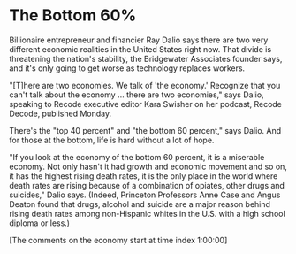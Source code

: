 # The Bottom 60%

Billionaire entrepreneur and financier Ray Dalio says there are two very different economic realities in the United States right now. That divide is threatening the nation's stability, the Bridgewater Associates founder says, and it's only going to get worse as technology replaces workers.

"[T]here are two economies. We talk of 'the economy.' Recognize that you can't talk about the economy ... there are two economies," says Dalio, speaking to Recode executive editor Kara Swisher on her podcast, Recode Decode, published Monday.

There's the "top 40 percent" and "the bottom 60 percent," says Dalio. And for those at the bottom, life is hard without a lot of hope.

"If you look at the economy of the bottom 60 percent, it is a miserable economy. Not only hasn't it had growth and economic movement and so on, it has the highest rising death rates, it is the only place in the world where death rates are rising because of a combination of opiates, other drugs and suicides," Dalio says. (Indeed, Princeton Professors Anne Case and Angus Deaton found that drugs, alcohol and suicide are a major reason behind rising death rates among non-Hispanic whites in the U.S. with a high school diploma or less.)

[The comments on the economy start at time index 1:00:00]














